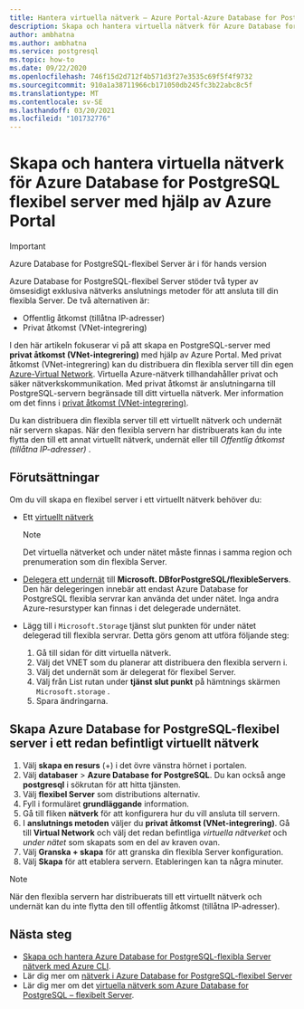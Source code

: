 ```yaml
---
title: Hantera virtuella nätverk – Azure Portal-Azure Database for PostgreSQL – flexibel Server
description: Skapa och hantera virtuella nätverk för Azure Database for PostgreSQL flexibel server med hjälp av Azure Portal
author: ambhatna
ms.author: ambhatna
ms.service: postgresql
ms.topic: how-to
ms.date: 09/22/2020
ms.openlocfilehash: 746f15d2d712f4b571d3f27e3535c69f5f4f9732
ms.sourcegitcommit: 910a1a38711966cb171050db245fc3b22abc8c5f
ms.translationtype: MT
ms.contentlocale: sv-SE
ms.lasthandoff: 03/20/2021
ms.locfileid: "101732776"
---
```

# <a name="create-and-manage-virtual-networks-for-azure-database-for-postgresql---flexible-server-using-the-azure-portal"></a>Skapa och hantera virtuella nätverk för Azure Database for PostgreSQL flexibel server med hjälp av Azure Portal

> [!IMPORTANT]
> Azure Database for PostgreSQL-flexibel Server är i för hands version

Azure Database for PostgreSQL-flexibel Server stöder två typer av ömsesidigt exklusiva nätverks anslutnings metoder för att ansluta till din flexibla Server. De två alternativen är:

* Offentlig åtkomst (tillåtna IP-adresser)
* Privat åtkomst (VNet-integrering)

I den här artikeln fokuserar vi på att skapa en PostgreSQL-server med **privat åtkomst (VNet-integrering)** med hjälp av Azure Portal. Med privat åtkomst (VNet-integrering) kan du distribuera din flexibla server till din egen [Azure-Virtual Network](../../virtual-network/virtual-networks-overview.md). Virtuella Azure-nätverk tillhandahåller privat och säker nätverkskommunikation. Med privat åtkomst är anslutningarna till PostgreSQL-servern begränsade till ditt virtuella nätverk. Mer information om det finns i [privat åtkomst (VNet-integrering)](./concepts-networking.md#private-access-vnet-integration).

Du kan distribuera din flexibla server till ett virtuellt nätverk och undernät när servern skapas. När den flexibla servern har distribuerats kan du inte flytta den till ett annat virtuellt nätverk, undernät eller till *Offentlig åtkomst (tillåtna IP-adresser)* .

## <a name="prerequisites"></a>Förutsättningar
Om du vill skapa en flexibel server i ett virtuellt nätverk behöver du:
- Ett [virtuellt nätverk](../../virtual-network/quick-create-portal.md#create-a-virtual-network)
    > [!Note]
    > Det virtuella nätverket och under nätet måste finnas i samma region och prenumeration som din flexibla Server.

-  [Delegera ett undernät](../../virtual-network/manage-subnet-delegation.md#delegate-a-subnet-to-an-azure-service) till **Microsoft. DBforPostgreSQL/flexibleServers**. Den här delegeringen innebär att endast Azure Database for PostgreSQL flexibla servrar kan använda det under nätet. Inga andra Azure-resurstyper kan finnas i det delegerade undernätet.
-  Lägg till i `Microsoft.Storage` tjänst slut punkten för under nätet delegerad till flexibla servrar. Detta görs genom att utföra följande steg:
     1. Gå till sidan för ditt virtuella nätverk.
     2. Välj det VNET som du planerar att distribuera den flexibla servern i.
     3. Välj det undernät som är delegerat för flexibel Server.
     4. Välj från List rutan under **tjänst slut punkt** på hämtnings skärmen `Microsoft.storage` .
     5. Spara ändringarna.


## <a name="create-azure-database-for-postgresql---flexible-server-in-an-already-existing-virtual-network"></a>Skapa Azure Database for PostgreSQL-flexibel server i ett redan befintligt virtuellt nätverk

1. Välj **skapa en resurs** (+) i det övre vänstra hörnet i portalen.
2. Välj **databaser**  >  **Azure Database for PostgreSQL**. Du kan också ange **postgresql** i sökrutan för att hitta tjänsten.
3. Välj **flexibel Server** som distributions alternativ.
4. Fyll i formuläret **grundläggande** information.
5. Gå till fliken **nätverk** för att konfigurera hur du vill ansluta till servern.
6. I **anslutnings metoden** väljer du **privat åtkomst (VNet-integrering)**. Gå till **Virtual Network** och välj det redan befintliga *virtuella nätverket* och *under nätet* som skapats som en del av kraven ovan.
7. Välj **Granska + skapa** för att granska din flexibla Server konfiguration.
8. Välj **Skapa** för att etablera servern. Etableringen kan ta några minuter.

>[!Note]
> När den flexibla servern har distribuerats till ett virtuellt nätverk och undernät kan du inte flytta den till offentlig åtkomst (tillåtna IP-adresser).
## <a name="next-steps"></a>Nästa steg
- [Skapa och hantera Azure Database for PostgreSQL-flexibla Server nätverk med Azure CLI](./how-to-manage-virtual-network-cli.md).
- Lär dig mer om [nätverk i Azure Database for PostgreSQL-flexibel Server](./concepts-networking.md)
- Lär dig mer om det [virtuella nätverk som Azure Database for PostgreSQL – flexibelt Server](./concepts-networking.md#private-access-vnet-integration).